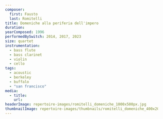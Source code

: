 ```yaml
---
composer:
  first: Fausto
  last: Romitelli
title: Domeniche alla periferia dell'impero
duration:
yearComposed: 1996
performedBySwitch: 2014, 2017, 2023
size: quartet
instrumentation:
  - bass flute
  - bass clarinet
  - violin
  - cello
tags:
  - acoustic
  - berkeley
  - buffalo
  - "san francisco"
media:
  - title:
    url:
headerImage: repertoire-images/romitelli_domeniche_1000x500px.jpg
thumbnailImage: repertoire-images/thumbnails/romitelli_domeniche_400x200.jpg
---
```

